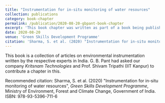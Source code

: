 ```yaml
---
title: "Instrumentation for in-situ monitoring of water resources"
collection: publications
category: book-chapter
permalink: /publication/2020-08-20-gbpant-book-chapter
excerpt: 'This book chapter was written as part of a book being published by the Indian government on environmental instrumentation.'
date: 2020-08-20
venue: 'Green Skills Development Programme'
citation: 'Sharma, S. et al. (2020) "Instrumentation for in-situ monitoring of water resources", <i>Green Skills Development Programme</i>, Ministry of Environment, Forest and Climate Change, Government of India. ISBN: 978-93-5396-711-6'
---
```

This book is a collection of articles on environmental instrumentation written by the respective experts in India. G. B. Pant had asked our company *Kritsnam Technologies* and Prof. Shivam Tripathi (IIT Kanpur) to contribute a chapter in this.

Recommended citation: Sharma, S. et al. (2020) "Instrumentation for in-situ monitoring of water resources", *Green Skills Development Programme*, Ministry of Environment, Forest and Climate Change, Government of India. ISBN: 978-93-5396-711-6